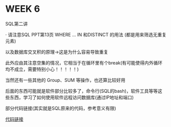 # WEEK 6

SQL第二讲

· 请注意SQL PPT第13页 WHERE ... IN 和DISTINCT 的用法 (都是用来筛选无重复元素)

以及数据库交叉积的原理->这是为什么容易导致重复



此外应由其注意空集的情况，它相当于在循环里有个break(有可能使得内外循环均不成立，需要特别小心！！！！！)

当然还有一些其他的 Group、SUM 等操作，也还算比较好用

后面的东西可能就是软件部分比较多了，命令行(SQL的bash)，软件工具等等这些东西，学习了如何使用软件远程访问数据库(通过IP地址和端口)

部分代码链接(其实就是SQL原来的代码，参考意义有限)

[代码链接](https://github.com/Zoutianjian/The_first_Try_git/tree/master/week6)

